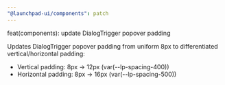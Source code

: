 ```yaml
---
"@launchpad-ui/components": patch
---
```


feat(components): update DialogTrigger popover padding

Updates DialogTrigger popover padding from uniform 8px to differentiated vertical/horizontal padding:
- Vertical padding: 8px → 12px (var(--lp-spacing-400))
- Horizontal padding: 8px → 16px (var(--lp-spacing-500))
